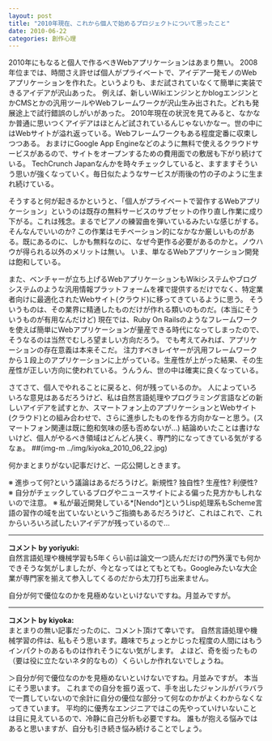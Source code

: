 ```yaml
---
layout: post
title: "2010年現在、これから個人で始めるプロジェクトについて思ったこと"
date: 2010-06-22
categories: 創作心理
---
```

2010年にもなると個人で作るべきWebアプリケーションはあまり無い。
2008年位までは、時間さえ許せば個人がプライベートで、アイデア一発モノのWebアプリケーションを作れた。というよりも、まだ試されていなくて簡単に実装できるアイデアが沢山あった。
例えば、新しいWikiエンジンとかblogエンジンとかCMSとかの汎用ツールやWebフレームワークが沢山生み出された。どれも発展途上で試行錯誤のしがいがあった。
2010年現在の状況を見てみると、なかなか普通に思いつくアイデアはほとんど試されているんじゃないかなー。世の中にはWebサイトが溢れ返っている。Webフレームワークもある程度定番に収束しつつある。
おまけにGoogle App Engineなどのように無料で使えるクラウドサービスがあるので、サイトをオープンするための費用面での敷居も下がり続けている。
TechCrunch Japanなんかを時々チェックしていると、ますますそういう思いが強くなっていく。毎日似たようなサービスが雨後の竹の子のように生まれ続けている。

そうすると何が起きるかというと、「個人がプライベートで習作するWebアプリケーション」というのは既存の無料サービスのサブセットの作り直し作業に成り下がる。これは残念。まるでピアノの練習曲を弾いているみたいな感じがする。そんなんでいいのか?
この作業はモチベーション的になかなか厳しいものがある。既にあるのに、しかも無料なのに、なぜ今更作る必要があるのかと。ノウハウが得られる以外のメリットは無い。
いま、単なるWebアプリケーション開発は飽和している。

また、ベンチャーが立ち上げるWebアプリケーションもWikiシステムやブログシステムのような汎用情報プラットフォームを裸で提供するだけでなく、特定業者向けに最適化されたWebサイト(クラウド)に移ってきているように思う。
そういうものは、その業界に精通したものだけが作れる類いのものだ。(本当にそういうものが有用なんだけど)
現在では、Ruby On Railsのようなフレームワークを使えば簡単にWebアプリケーションが量産できる時代になってしまったので、そうなるのは当然でむしろ望ましい方向だろう。
でも考えてみれば、アプリケーションの存在意義は本来そこだ。
注力すべきレイヤーが汎用フレームワークから１段上のアプリケーションに上がっている。生産性が上がった結果、その生産性が正しい方向に使われている。うんうん、世の中は確実に良くなっている。

さてさて、個人でやれることに戻ると、何が残っているのか。
人によっていろいろな意見はあるだろうけど、私は自然言語処理やプログラミング言語などの新しいアイデアを試すとか、スマートフォン上のアプリケーションとWebサイト(クラウド)との組み合わせで、さらに進歩したものを作る方向かなーと思う。(スマートフォン関連は既に飽和気味の感も否めないが...)
結論めいたことは書けないけど、個人がやるべき領域はどんどん狭く、専門的になってきている気がするなぁ。
 ##(img-m ../img/kiyoka_2010_06_22.jpg)

何かまとまりがない記事だけど、一応公開しときます。

※ 進歩って何?という議論はあるだろうけど。新規性? 独自性? 生産性? 利便性?
※ 自分がチェックしているブログやニュースサイトによる偏った見方かもしれないので注意。
※ 私が最近開発している*[Nendo*]というLisp処理系もScheme言語の習作の域を出ていないというご指摘もあるだろうけど、これはこれで、これからいろいろ試したいアイデアが残っているので...



---

**コメント by yoriyuki:**  
自然言語処理や機械学習も5年くらい前は論文一つ読んだだけの門外漢でも何かできそうな気がしましたが、今となってはとてもとても。Googleみたいな大企業が専門家を揃えて参入してくるのだから太刀打ち出来ません。

自分が何で優位なのかを見極めないといけないですね。月並みですが。


---

**コメント by kiyoka:**  
まとまりの無い記事だったのに、コメント頂けて幸いです。
自然言語処理や機械学習の件は、私もそう思います。趣味でちょっとかじった程度の人間にはもうインパクトのあるものは作れそうにない気がします。
よほど、奇を衒ったもの（要は役に立たないネタ的なもの）くらいしか作れないでしょうね。

＞自分が何で優位なのかを見極めないといけないですね。月並みですが。
本当にそう思います。
これまでの自分を振り返って、手を出したジャンルがバラバラで一貫していないので余計に自分の優位な部分って何なのかがよくわからなくなってきています。
平均的に優秀なエンジニアではこの先やっていけいないことは目に見えているので、冷静に自己分析も必要ですね。
誰もが抱える悩みではあると思いますが、自分も引き続き悩み続けることでしょう。

